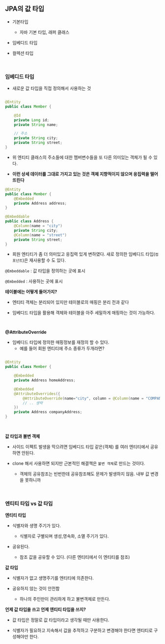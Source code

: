 



## JPA의 값 타입

- 기본타입
	- 자바 기본 타입, 래퍼 클래스

- 임베디드 타입

- 컬렉션 타입


<br>


### 임베디드 타입

- 새로운 값 타입을 직접 정의해서 사용하는 것



```java

@Entity
public class Member {

	@Id
	private Long id;
	private String name;

	// 주소
	private String city;
	private String street;
}
```

- 위 엔티티 클래스의 주소들에 대한 멤버변수들을 또 다른 의미있는 객체가 될 수 있다.

- **이런 상세 데이터를 그대로 가지고 있는 것은 객체 지향적이지 않으며 응집력을 떨어뜨린다**


```java
@Entity
public class Member {
	@Embedded
	private Address address;
}

@Embeddable
public class Address {
	@Column(name = "city")
	private String city;
	@Column(name = "street")
	private String street;
}
```

- 회원 엔티티가 좀 더 의미있고 응집력 있게 변하였다. 새로 정의한 임베디드 타입(`컴포넌트`)은 재사용할 수 도 있다.

`@Embeddable` : 값 타입을 정의하는 곳에 표시

`@Embedded` : 사용하는 곳에 표시

 
**테이블에는 어떻게 들어가지?**

- 엔티티 객체는 분리되어 있지만 테이블로의 매핑은 분리 전과 같다

- 임베디드 타입을 활용해 객체와 테이블을 아주 세밀하게 매핑하는 것이 가능하다.

<br>

**@AttributeOverride**

- 임베디드 타입에 정의한 매핑정보를 재정의 할 수 있다.
	- 예를 들어 회원 엔티티에 주소 종류가 두개라면?

```java

@Entity
public class Member {

	@Embedded
	private Address homeAddress;

	@Embedded	
	@AttributeOverrides({
		@AttributeOverride(name="city", column = @Column(name = "COMPANY_CITY"))
		// .. 생략
	})
	private Address companyAddress;
}

```


<br>


**값 타입과 불변 객체**

- 사이드 이펙트 발생을 막으려면 임베디드 타입 같은(객체) 를 여러 엔티티에서 공유하면 안된다.

- clone 해서 사용하면 되지만 근본적인 해결책은 `불변 객체`로 만드는 것이다.
	- 객체의 공유참조는 빈번한데 공유참조해도 문제가 발생하지 않음. 내부 값 변경을 못하니까


<br>

### 엔티티 타입 vs 값 타입

**엔티티 타입**

- 식별자와 생명 주기가 있다.
	- 식별자로 구별되며 생성,영속화, 소멸 주기가 있다.

- 공유된다.
	- 참조 값을 공유할 수 있다. (다른 엔티티에서 이 엔티티를 참조)

**값 타입**

- 식별자가 없고 생명주기를 엔티티에 의존한다.

- 공유하지 않는 것이 안전함
	- 하나의 주인만이 관리하게 하고 불변객체로 만든다.




**언제 값 타입을 쓰고 언제 엔티티 타입을 쓰지?**

- 값 타입은 정말로 값 타입이라고 생각될 때만 사용한다.

- 식별자가 필요하고 지속해서 값을 추적하고 구분하고 변경해야 한다면 엔티티로 구성해야만 한다.
